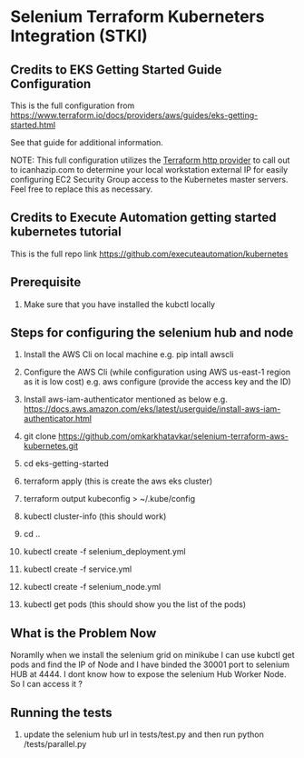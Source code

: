 # Selenium Terraform Kuberneters Integration (STKI)

## Credits to EKS Getting Started Guide Configuration

This is the full configuration from https://www.terraform.io/docs/providers/aws/guides/eks-getting-started.html

See that guide for additional information.

NOTE: This full configuration utilizes the [Terraform http provider](https://www.terraform.io/docs/providers/http/index.html) to call out to icanhazip.com to determine your local workstation external IP for easily configuring EC2 Security Group access to the Kubernetes master servers. Feel free to replace this as necessary.

## Credits to Execute Automation getting started kubernetes tutorial

This is the full repo link https://github.com/executeautomation/kubernetes

## Prerequisite

1. Make sure that you have installed the kubctl locally

## Steps for configuring the selenium hub and node

1. Install the AWS Cli on local machine
    e.g. pip intall awscli

2. Configure the AWS Cli (while configuration using AWS us-east-1 region as it is low cost)
    e.g. aws configure (provide the access key and the ID)

3. Install aws-iam-authenticator mentioned as below
    e.g. https://docs.aws.amazon.com/eks/latest/userguide/install-aws-iam-authenticator.html

4. git clone https://github.com/omkarkhatavkar/selenium-terraform-aws-kubernetes.git

5. cd eks-getting-started

6. terraform apply (this is create the aws eks cluster)

7. terraform output kubeconfig > ~/.kube/config

8. kubectl cluster-info (this should work)

9. cd ..

10. kubectl create -f selenium_deployment.yml

11. kubectl create -f service.yml

12. kubectl create -f selenium_node.yml

13. kubectl get pods (this should show you the list of the pods)

## What is the Problem Now

Noramlly when we install the selenium grid on minikube I can use kubctl get pods and find the IP of Node and I have binded the 30001 port to selenium HUB at 4444. I dont know how to expose the selenium Hub Worker Node. So I can access it ?

## Running the tests

1. update the selenium hub url in tests/test.py and then run python /tests/parallel.py
